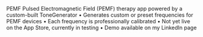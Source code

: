 PEMF
Pulsed Electromagnetic Field (PEMF) therapy app powered by a custom-built ToneGenerator
• Generates custom or preset frequencies for PEMF devices
• Each frequency is professionally calibrated
• Not yet live on the App Store, currently in testing
• Demo available on my LinkedIn page
